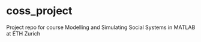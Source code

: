 # coss_project
Project repo for course Modelling and Simulating Social Systems in MATLAB at ETH Zurich
